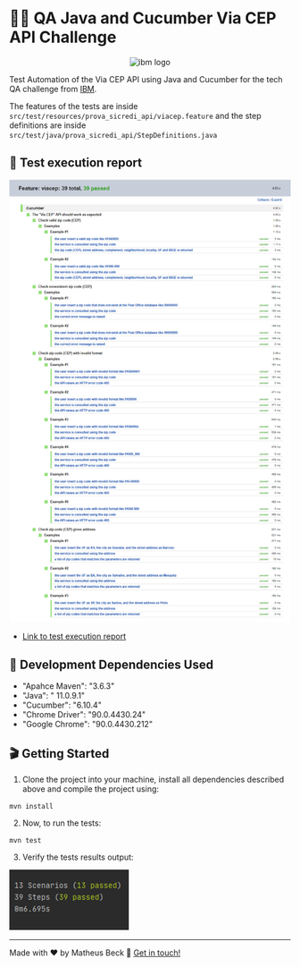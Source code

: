 # 👨‍💻 QA Java and Cucumber Via CEP API Challenge

<p align="center">
  <img alt="ibm logo" width="15%" src="https://upload.wikimedia.org/wikipedia/commons/thumb/5/51/IBM_logo.svg/1000px-IBM_logo.svg.png">
</p>


Test Automation of the Via CEP API using Java and Cucumber for the tech QA challenge from [IBM](https://www.ibm.com/). 

The features of the tests are inside `src/test/resources/prova_sicredi_api/viacep.feature` and the step definitions are inside `src/test/java/prova_sicredi_api/StepDefinitions.java`

## 📅 Test execution report
![Cucumber report](cucumber_report.png)
- [Link to test execution report](Test_Results_Feature_viacep.html)

## 💾 Development Dependencies Used

- "Apahce Maven": "3.6.3"
- "Java":  " 11.0.9.1"
- "Cucumber": "6.10.4"
- "Chrome Driver": "90.0.4430.24"
- "Google Chrome": "90.0.4430.212"

## 🎬 Getting Started

1. Clone the project into your machine, install all dependencies described above and compile the project using:

```console
mvn install
```

2. Now, to run the tests:

```console
mvn test
```

3. Verify the tests results output:

![Test results output](test_results.png)

---

Made with ❤️ by Matheus Beck 👋 [Get in touch!](https://www.linkedin.com/in/matheus-beck/)
